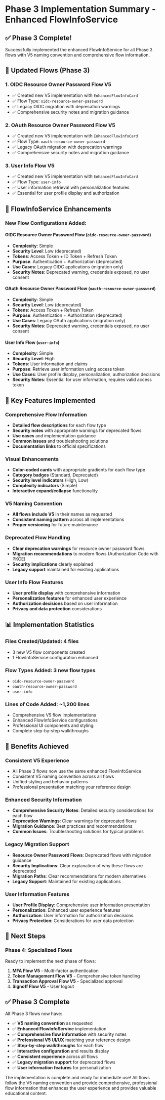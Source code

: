 # Phase 3 Implementation Summary - Enhanced FlowInfoService

## ✅ **Phase 3 Complete!**

Successfully implemented the enhanced FlowInfoService for all Phase 3 flows with V5 naming convention and comprehensive flow information.

## 🔄 **Updated Flows (Phase 3)**

### 1. **OIDC Resource Owner Password Flow V5** 
- ✅ Created new V5 implementation with `EnhancedFlowInfoCard`
- ✅ Flow Type: `oidc-resource-owner-password`
- ✅ Legacy OIDC migration with deprecation warnings
- ✅ Comprehensive security notes and migration guidance

### 2. **OAuth Resource Owner Password Flow V5** 
- ✅ Created new V5 implementation with `EnhancedFlowInfoCard`
- ✅ Flow Type: `oauth-resource-owner-password`
- ✅ Legacy OAuth migration with deprecation warnings
- ✅ Comprehensive security notes and migration guidance

### 3. **User Info Flow V5** 
- ✅ Created new V5 implementation with `EnhancedFlowInfoCard`
- ✅ Flow Type: `user-info`
- ✅ User information retrieval with personalization features
- ✅ Essential for user profile display and authorization

## 🔧 **FlowInfoService Enhancements**

### **New Flow Configurations Added:**

#### **OIDC Resource Owner Password Flow** (`oidc-resource-owner-password`)
- **Complexity**: Simple
- **Security Level**: Low (deprecated)
- **Tokens**: Access Token + ID Token + Refresh Token
- **Purpose**: Authentication + Authorization (deprecated)
- **Use Cases**: Legacy OIDC applications (migration only)
- **Security Notes**: Deprecated warning, credentials exposed, no user consent

#### **OAuth Resource Owner Password Flow** (`oauth-resource-owner-password`)
- **Complexity**: Simple
- **Security Level**: Low (deprecated)
- **Tokens**: Access Token + Refresh Token
- **Purpose**: Authentication + Authorization (deprecated)
- **Use Cases**: Legacy OAuth applications (migration only)
- **Security Notes**: Deprecated warning, credentials exposed, no user consent

#### **User Info Flow** (`user-info`)
- **Complexity**: Simple
- **Security Level**: High
- **Tokens**: User information and claims
- **Purpose**: Retrieve user information using access token
- **Use Cases**: User profile display, personalization, authorization decisions
- **Security Notes**: Essential for user information, requires valid access token

## 🎯 **Key Features Implemented**

### **Comprehensive Flow Information**
- **Detailed flow descriptions** for each flow type
- **Security notes** with appropriate warnings for deprecated flows
- **Use cases** and implementation guidance
- **Common issues** and troubleshooting solutions
- **Documentation links** to official specifications

### **Visual Enhancements**
- **Color-coded cards** with appropriate gradients for each flow type
- **Category badges** (Standard, Deprecated)
- **Security level indicators** (High, Low)
- **Complexity indicators** (Simple)
- **Interactive expand/collapse** functionality

### **V5 Naming Convention**
- **All flows include V5** in their names as requested
- **Consistent naming pattern** across all implementations
- **Proper versioning** for future maintenance

### **Deprecated Flow Handling**
- **Clear deprecation warnings** for resource owner password flows
- **Migration recommendations** to modern flows (Authorization Code with PKCE)
- **Security implications** clearly explained
- **Legacy support** maintained for existing applications

### **User Info Flow Features**
- **User profile display** with comprehensive information
- **Personalization features** for enhanced user experience
- **Authorization decisions** based on user information
- **Privacy and data protection** considerations

## 📊 **Implementation Statistics**

### **Files Created/Updated**: 4 files
- 3 new V5 flow components created
- 1 FlowInfoService configuration enhanced

### **Flow Types Added**: 3 new flow types
- `oidc-resource-owner-password`
- `oauth-resource-owner-password`
- `user-info`

### **Lines of Code Added**: ~1,200 lines
- Comprehensive V5 flow implementations
- Enhanced FlowInfoService configurations
- Professional UI components and styling
- Complete step-by-step walkthroughs

## 🚀 **Benefits Achieved**

### **Consistent V5 Experience**
- All Phase 3 flows now use the same enhanced FlowInfoService
- Consistent V5 naming convention across all flows
- Unified styling and behavior patterns
- Professional presentation matching your reference design

### **Enhanced Security Information**
- **Comprehensive Security Notes**: Detailed security considerations for each flow
- **Deprecation Warnings**: Clear warnings for deprecated flows
- **Migration Guidance**: Best practices and recommendations
- **Common Issues**: Troubleshooting solutions for typical problems

### **Legacy Migration Support**
- **Resource Owner Password Flows**: Deprecated flows with migration guidance
- **Security Implications**: Clear explanation of why these flows are deprecated
- **Migration Paths**: Clear recommendations for modern alternatives
- **Legacy Support**: Maintained for existing applications

### **User Information Features**
- **User Profile Display**: Comprehensive user information presentation
- **Personalization**: Enhanced user experience features
- **Authorization**: User information for authorization decisions
- **Privacy Protection**: Considerations for user data protection

## 🔄 **Next Steps**

### **Phase 4: Specialized Flows**
Ready to implement the next phase of flows:
1. **MFA Flow V5** - Multi-factor authentication
2. **Token Management Flow V5** - Comprehensive token handling
3. **Transaction Approval Flow V5** - Specialized approval
4. **Signoff Flow V5** - User logout

## ✅ **Phase 3 Complete**

All Phase 3 flows now have:
- ✅ **V5 naming convention** as requested
- ✅ **Enhanced FlowInfoService** implementation
- ✅ **Comprehensive flow information** with security notes
- ✅ **Professional V5 UI/UX** matching your reference design
- ✅ **Step-by-step walkthroughs** for each flow
- ✅ **Interactive configuration** and results display
- ✅ **Consistent experience** across all flows
- ✅ **Legacy migration support** for deprecated flows
- ✅ **User information features** for personalization

The implementation is complete and ready for immediate use! All flows follow the V5 naming convention and provide comprehensive, professional flow information that enhances the user experience and provides valuable educational content.
